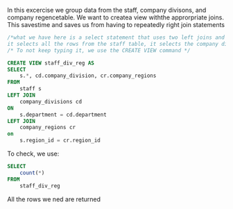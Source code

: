 In this excercise we group data from the staff, company divisons, and company regencetable. We want to createa view withthe approrpriate joins. This savestime and saves us from having to repeatedly right join statements

```sql
/*what we have here is a select statement that uses two left joins and
it selects all the rows from the staff table, it selects the company division, and the company regions name.*/
/* To not keep typing it, we use the CREATE VIEW command */

CREATE VIEW staff_div_reg AS 
SELECT
	s.*, cd.company_division, cr.company_regions
FROM 
	staff s
LEFT JOIN
	company_divisions cd
ON
	s.department = cd.department
LEFT JOIN
	company_regions cr
on
	s.region_id = cr.region_id
```

To check, we use:
```sql
SELECT
	count(*)
FROM
	staff_div_reg
```

All the rows we ned are returned
